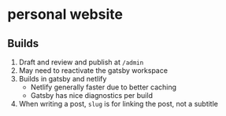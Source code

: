 # personal website

## Builds

1. Draft and review and publish at `/admin`
2. May need to reactivate the gatsby workspace
3. Builds in gatsby and netlify
    - Netlify generally faster due to better caching
    - Gatsby has nice diagnostics per build
4. When writing a post, `slug` is for linking the post, not a subtitle

